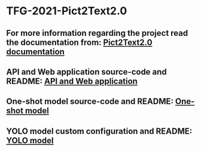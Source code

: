 # TFG-2021-Pict2Text2.0

## For more information regarding the project read the documentation from: [Pict2Text2.0 documentation]()

## API and Web application source-code and README: [API and Web application](https://github.com/NILGroup/TFG-2021-Pict2Text2.0/tree/master/API)
## One-shot model source-code and README: [One-shot model](https://github.com/NILGroup/TFG-2021-Pict2Text2.0/tree/master/One-shot/one-shot-model)
## YOLO model custom configuration and README: [YOLO model](https://github.com/NILGroup/TFG-2021-Pict2Text2.0/tree/master/YOLO)
